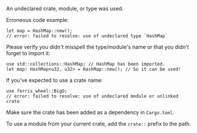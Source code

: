 An undeclared crate, module, or type was used.

Erroneous code example:

```compile_fail,E0433
let map = HashMap::new();
// error: failed to resolve: use of undeclared type `HashMap`
```

Please verify you didn't misspell the type/module's name or that you didn't
forget to import it:

```
use std::collections::HashMap; // HashMap has been imported.
let map: HashMap<u32, u32> = HashMap::new(); // So it can be used!
```

If you've expected to use a crate name:

```compile_fail
use ferris_wheel::BigO;
// error: failed to resolve: use of undeclared module or unlinked crate
```

Make sure the crate has been added as a dependency in `Cargo.toml`.

To use a module from your current crate, add the `crate::` prefix to the path.
